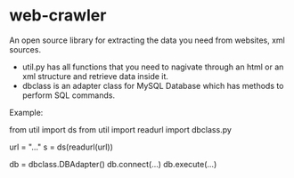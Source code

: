 # web-crawler

An open source library for extracting the data you need from websites, xml sources.
- util.py has all functions that you need to nagivate through an html or an xml structure and retrieve data inside it.
- dbclass is an adapter class for MySQL Database which has methods to perform SQL commands.

Example:

from util import ds
from util import readurl
import dbclass.py

url = "..."
s = ds(readurl(url))

db = dbclass.DBAdapter()
db.connect(...)
db.execute(...)

